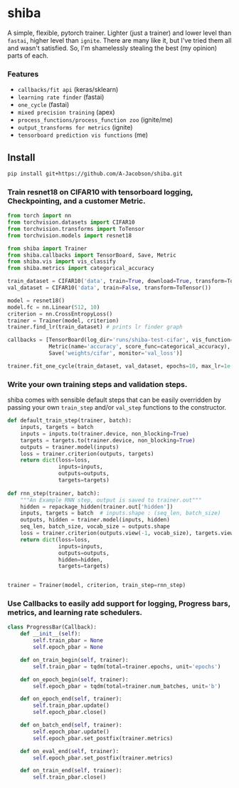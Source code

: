 # shiba
A simple, flexible, pytorch trainer. Lighter (just a trainer) and lower level than `fastai`, higher level than `ignite`.
There are many like it, but I've tried them all and wasn't satisfied.
So, I'm shamelessly stealing the best (my opinion) parts of each.

### Features 
- `callbacks/fit api` (keras/sklearn)
- `learning rate finder` (fastai)
- `one_cycle` (fastai)
- `mixed precision training` (apex)
- `process_functions/process_function zoo` (ignite/me)
- `output_transforms for metrics` (ignite)
- `tensorboard prediction vis functions` (me)

## Install
```bash
pip install git+https://github.com/A-Jacobson/shiba.git
```

### Train resnet18 on CIFAR10 with tensorboard logging, Checkpointing, and a customer Metric.
```python
from torch import nn
from torchvision.datasets import CIFAR10
from torchvision.transforms import ToTensor
from torchvision.models import resnet18

from shiba import Trainer
from shiba.callbacks import TensorBoard, Save, Metric
from shiba.vis import vis_classify
from shiba.metrics import categorical_accuracy

train_dataset = CIFAR10('data', train=True, download=True, transform=ToTensor())
val_dataset = CIFAR10('data', train=False, transform=ToTensor())

model = resnet18()
model.fc = nn.Linear(512, 10)
criterion = nn.CrossEntropyLoss()      
trainer = Trainer(model, criterion) 
trainer.find_lr(train_dataset) # prints lr finder graph

callbacks = [TensorBoard(log_dir='runs/shiba-test-cifar', vis_function=vis_classify),
             Metric(name='accuracy', score_func=categorical_accuracy),
             Save('weights/cifar', monitor='val_loss')]

trainer.fit_one_cycle(train_dataset, val_dataset, epochs=10, max_lr=1e-3, callbacks=callbacks)
```

### Write your own training steps and validation steps.
shiba comes with sensible default steps that can be easily overridden by passing your own
 `train_step` and/or `val_step` functions to the constructor. 
```python
def default_train_step(trainer, batch):
    inputs, targets = batch
    inputs = inputs.to(trainer.device, non_blocking=True)
    targets = targets.to(trainer.device, non_blocking=True)
    outputs = trainer.model(inputs)
    loss = trainer.criterion(outputs, targets)
    return dict(loss=loss,
                inputs=inputs,
                outputs=outputs,
                targets=targets)
                
def rnn_step(trainer, batch):
    """An Example RNN step, output is saved to trainer.out"""
    hidden = repackage_hidden(trainer.out['hidden'])
    inputs, targets = batch  # inputs.shape : (seq_len, batch_size)
    outputs, hidden = trainer.model(inputs, hidden)
    seq_len, batch_size, vocab_size = outputs.shape
    loss = trainer.criterion(outputs.view(-1, vocab_size), targets.view(-1)) 
    return dict(loss=loss,
                inputs=inputs,
                outputs=outputs,
                hidden=hidden,
                targets=targets)


trainer = Trainer(model, criterion, train_step=rnn_step)
```

### Use Callbacks to easily add support for logging, Progress bars, metrics, and learning rate schedulers.
```python
class ProgressBar(Callback):
    def __init__(self):
        self.train_pbar = None
        self.epoch_pbar = None

    def on_train_begin(self, trainer):
        self.train_pbar = tqdm(total=trainer.epochs, unit='epochs')

    def on_epoch_begin(self, trainer):
        self.epoch_pbar = tqdm(total=trainer.num_batches, unit='b')

    def on_epoch_end(self, trainer):
        self.train_pbar.update()
        self.epoch_pbar.close()

    def on_batch_end(self, trainer):
        self.epoch_pbar.update()
        self.epoch_pbar.set_postfix(trainer.metrics)

    def on_eval_end(self, trainer):
        self.epoch_pbar.set_postfix(trainer.metrics)

    def on_train_end(self, trainer):
        self.train_pbar.close()

 ```
